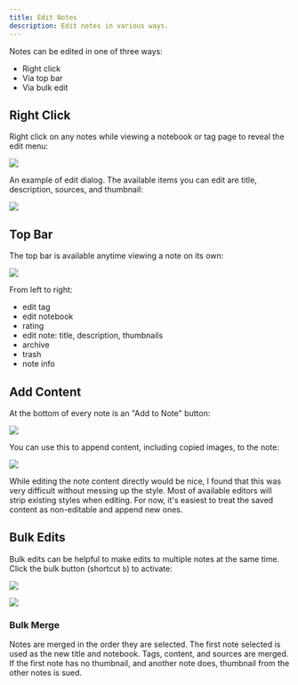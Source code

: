 ```yaml
---
title: Edit Notes
description: Edit notes in various ways.
---
```


Notes can be edited in one of three ways: 
- Right click
- Via top bar
- Via bulk edit


## Right Click

Right click on any notes while viewing a notebook or tag page to reveal the edit menu:

![](/images/edit-note.png)

An example of edit dialog. The available items you can edit are title, description, sources, and thumbnail:

![](/images/edit-note-dialog.png)

## Top Bar

The top bar is available anytime viewing a note on its own:

![](/images/note-bar.png)

From left to right:
- edit tag
- edit notebook
- rating
- edit note: title, description, thumbnails
- archive
- trash
- note info


## Add Content

At the bottom of every note is an "Add to Note" button:

![](/images/add-to-note.png)

You can use this to append content, including copied images, to the note:

![](/images/edit-note-toolbar.png)

While editing the note content directly would be nice, I found that this was very difficult without messing up the style. Most of available editors will strip existing styles when editing. For now, it's easiest to treat the saved content as non-editable and append new ones.

## Bulk Edits 

Bulk edits can be helpful to make edits to multiple notes at the same time. Click the bulk button (shortcut `b`) to activate:

![](/images/bulk-button.png)

![](/images/bulk.png)

### Bulk Merge

Notes are merged in the order they are selected. The first note selected is used as the new title and notebook. Tags, content, and sources are merged. If the first note has no thumbnail, and another note does, thumbnail from the other notes is sued.